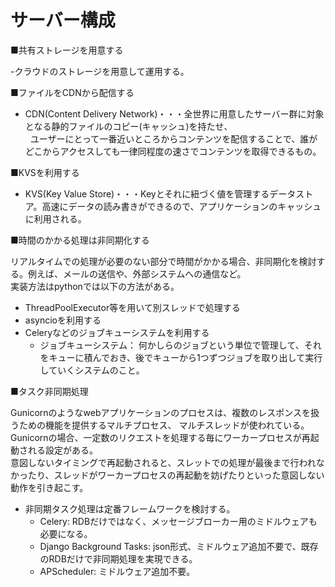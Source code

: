 # サーバー構成

■共有ストレージを用意する

-クラウドのストレージを用意して運用する。

■ファイルをCDNから配信する

- CDN(Content Delivery Network)・・・全世界に用意したサーバー群に対象となる静的ファイルのコピー(キャッシュ)を持たせ、  
&nbsp;&nbsp;ユーザーにとって一番近いところからコンテンツを配信することで、誰がどこからアクセスしても一律同程度の速さでコンテンツを取得できるもの。

■KVSを利用する

- KVS(Key Value Store)・・・Keyとそれに紐づく値を管理するデータストア。高速にデータの読み書きができるので、アプリケーションのキャッシュに利用される。

■時間のかかる処理は非同期化する

リアルタイムでの処理が必要のない部分で時間がかかる場合、非同期化を検討する。例えば、メールの送信や、外部システムへの通信など。  
実装方法はpythonでは以下の方法がある。  
- ThreadPoolExecutor等を用いて別スレッドで処理する
- asyncioを利用する
- Celeryなどのジョブキューシステムを利用する
    - ジョブキューシステム： 何かしらのジョブという単位で管理して、それをキューに積んでおき、後でキューから1つずつジョブを取り出して実行していくシステムのこと。

■タスク非同期処理

Gunicornのようなwebアプリケーションのプロセスは、複数のレスポンスを扱うための機能を提供するマルチプロセス、	マルチスレッドが使われている。  
Gunicornの場合、一定数のリクエストを処理する毎にワーカープロセスが再起動される設定がある。  
意図しないタイミングで再起動されると、スレットでの処理が最後まで行われなかったり、スレッドがワーカープロセスの再起動を妨げたりといった意図しない動作を引き起こす。

- 非同期タスク処理は定番フレームワークを検討する。
    - Celery: RDBだけではなく、メッセージブローカー用のミドルウェアも必要になる。
    - Django Background Tasks: json形式、ミドルウェア追加不要で、既存のRDBだけで非同期処理を実現できる。
    - APScheduler: ミドルウェア追加不要。

